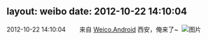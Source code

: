 layout: weibo
date: 2012-10-22 14:10:04
---
<meta name="referrer" content="no-referrer" />

2012-10-22 14:10:04  &nbsp;&nbsp;&nbsp;&nbsp;&nbsp;&nbsp; 来自 <a href="http://app.weibo.com/t/feed/l4RWD" rel="nofollow">Weico.Android</a>
西安，俺来了~ ​​​
![图片](https://ww4.sinaimg.cn/large/6d2a6003jw1dy3y9j0fb2j.jpg)
